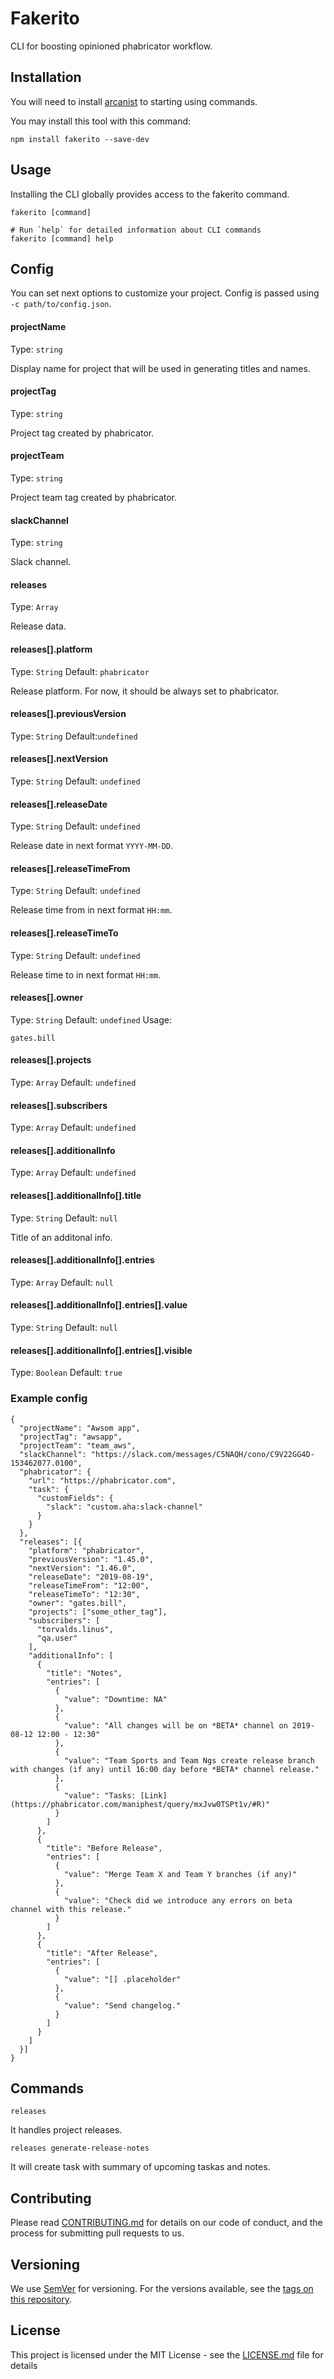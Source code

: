 # Fakerito

CLI for boosting opinioned phabricator workflow.

## Installation

You will need to install [arcanist](https://github.com/phacility/arcanist) to starting using commands.

You may install this tool with this command:

```
npm install fakerito --save-dev
```

## Usage

Installing the CLI globally provides access to the fakerito command.

```
fakerito [command]

# Run `help` for detailed information about CLI commands
fakerito [command] help
```

## Config

You can set next options to customize your project. Config is passed using `-c path/to/config.json`.

#### projectName
Type: `string`

Display name for project that will be used in generating titles and names.

#### projectTag
Type: `string`

Project tag created by phabricator.

#### projectTeam
Type: `string`

Project team tag created by phabricator.

#### slackChannel
Type: `string`

Slack channel.

#### releases
Type: `Array`

Release data.

#### releases[].platform
Type: `String`
Default: `phabricator`

Release platform. For now, it should be always set to phabricator.

#### releases[].previousVersion
Type: `String`
Default:`undefined`


#### releases[].nextVersion
Type: `String`
Default: `undefined`

#### releases[].releaseDate
Type: `String`
Default: `undefined`

Release date in next format `YYYY-MM-DD`.

#### releases[].releaseTimeFrom
Type: `String`
Default: `undefined`

Release time from in next format `HH:mm`.

#### releases[].releaseTimeTo
Type: `String`
Default: `undefined`

Release time to in next format `HH:mm`.

#### releases[].owner
Type: `String`
Default: `undefined`
Usage:

`gates.bill`

#### releases[].projects
Type: `Array`
Default: `undefined`


#### releases[].subscribers
Type: `Array`
Default: `undefined`


#### releases[].additionalInfo
Type: `Array`
Default: `undefined`


#### releases[].additionalInfo[].title
Type: `String`
Default: `null`

Title of an additonal info.

#### releases[].additionalInfo[].entries
Type: `Array`
Default: `null`


#### releases[].additionalInfo[].entries[].value
Type: `String`
Default: `null`

#### releases[].additionalInfo[].entries[].visible
Type: `Boolean`
Default: `true`


### Example config

```
{
  "projectName": "Awsom app",
  "projectTag": "awsapp",
  "projectTeam": "team_aws",
  "slackChannel": "https://slack.com/messages/C5NAQH/cono/C9V22GG4D-153462077.0100",
  "phabricator": {
    "url": "https://phabricator.com",
    "task": {
      "customFields": {
        "slack": "custom.aha:slack-channel"   
      }
    }
  },
  "releases": [{
    "platform": "phabricator",
    "previousVersion": "1.45.0",
    "nextVersion": "1.46.0",
    "releaseDate": "2019-08-19",
    "releaseTimeFrom": "12:00",
    "releaseTimeTo": "12:30",
    "owner": "gates.bill",
    "projects": ["some_other_tag"],
    "subscribers": [
      "torvalds.linus",
      "qa.user"
    ],
    "additionalInfo": [
      {
        "title": "Notes",
        "entries": [
          {
            "value": "Downtime: NA"
          },
          {
            "value": "All changes will be on *BETA* channel on 2019-08-12 12:00 - 12:30"
          },
          {
            "value": "Team Sports and Team Ngs create release branch with changes (if any) until 16:00 day before *BETA* channel release."
          },
          {
            "value": "Tasks: [Link](https://phabricator.com/maniphest/query/mxJvw0TSPt1v/#R)"
          }
        ]
      },
      {
        "title": "Before Release",
        "entries": [
          {
            "value": "Merge Team X and Team Y branches (if any)"
          },
          {
            "value": "Check did we introduce any errors on beta channel with this release."
          }
        ]
      },
      {
        "title": "After Release",
        "entries": [
          {
            "value": "[] .placeholder"
          },
          {
            "value": "Send changelog."
          }
        ]
      }
    ]
  }]
}

```
## Commands

`releases`

It handles project releases.

`releases generate-release-notes`

It will create task with summary of upcoming taskas and notes.


## Contributing

Please read [CONTRIBUTING.md](https://gist.github.com/PurpleBooth/b24679402957c63ec426) for details on our code of conduct, and the process for submitting pull requests to us.

## Versioning

We use [SemVer](http://semver.org/) for versioning. For the versions available, see the [tags on this repository](https://github.com/your/project/tags). 


## License

This project is licensed under the MIT License - see the [LICENSE.md](LICENSE.md) file for details
